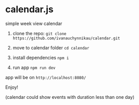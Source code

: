 # calendar.js
simple week view calendar


1. clone the repo:
 ``git clone https://github.com/ivanauchynnikau/calendar.git``

2. move to calendar folder
  ``cd calendar``

3. install dependencies
  ``npm i``
  
4. run app
``npm run dev``

app will be on ``http://localhost:8080/``


Enjoy!


(calendar could show events with duration less than one day)
